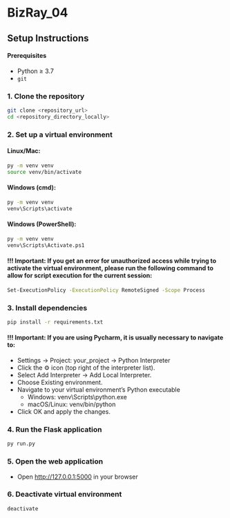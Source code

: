 # BizRay_04

## Setup Instructions
#### Prerequisites
- Python ≥ 3.7
- `git`

### 1. Clone the repository
```bash
git clone <repository_url>
cd <repository_directory_locally>
```

### 2. Set up a virtual environment
#### Linux/Mac:
```bash
py -m venv venv
source venv/bin/activate
```
#### Windows (cmd):
```bash
py -m venv venv
venv\Scripts\activate
```
#### Windows (PowerShell):
```bash
py -m venv venv
venv\Scripts\Activate.ps1
```

#### !!! Important: If you get an error for unauthorized access while trying to activate the virtual environment, please run the following command to allow for script execution for the current session:
```bash
Set-ExecutionPolicy -ExecutionPolicy RemoteSigned -Scope Process
```

### 3. Install dependencies
```bash
pip install -r requirements.txt
```

#### !!! Important: If you are using Pycharm, it is usually necessary to navigate to:
- Settings → Project: your_project → Python Interpreter
- Click the ⚙️ icon (top right of the interpreter list).
- Select Add Interpreter → Add Local Interpreter.
- Choose Existing environment.
- Navigate to your virtual environment’s Python executable
  - Windows: venv\Scripts\python.exe
  - macOS/Linux: venv/bin/python
- Click OK and apply the changes.

### 4. Run the Flask application
```bash
py run.py
```

### 5. Open the web application
- Open http://127.0.0.1:5000 in your browser

### 6. Deactivate virtual environment
```bash
deactivate
```
